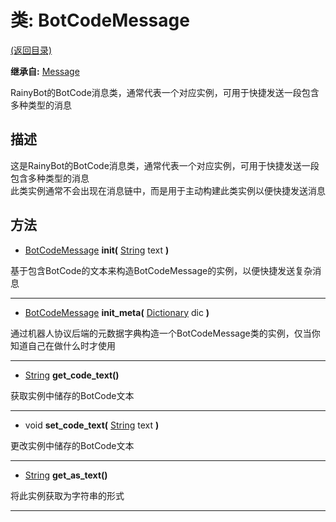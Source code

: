 # 类: BotCodeMessage  
[(返回目录)](README.md)  
  
**继承自:** [Message](Message.md)  
  
RainyBot的BotCode消息类，通常代表一个对应实例，可用于快捷发送一段包含多种类型的消息  
  
## 描述  
  
这是RainyBot的BotCode消息类，通常代表一个对应实例，可用于快捷发送一段包含多种类型的消息   
此类实例通常不会出现在消息链中，而是用于主动构建此类实例以便快捷发送消息  
  
## 方法 
  
- [BotCodeMessage](BotCodeMessage.md) **init(** [String](https://docs.godotengine.org/en/latest/classes/class_string.html) text **)**  
  
基于包含BotCode的文本来构造BotCodeMessage的实例，以便快捷发送复杂消息  
  
---  
  
- [BotCodeMessage](BotCodeMessage.md) **init_meta(** [Dictionary](https://docs.godotengine.org/en/latest/classes/class_dictionary.html) dic **)**  
  
通过机器人协议后端的元数据字典构造一个BotCodeMessage类的实例，仅当你知道自己在做什么时才使用  
  
---  
  
- [String](https://docs.godotengine.org/en/latest/classes/class_string.html) **get_code_text()**  
  
获取实例中储存的BotCode文本  
  
---  
  
- void **set_code_text(** [String](https://docs.godotengine.org/en/latest/classes/class_string.html) text **)**  
  
更改实例中储存的BotCode文本  
  
---  
  
- [String](https://docs.godotengine.org/en/latest/classes/class_string.html) **get_as_text()**  
  
将此实例获取为字符串的形式  
  
---  
  

